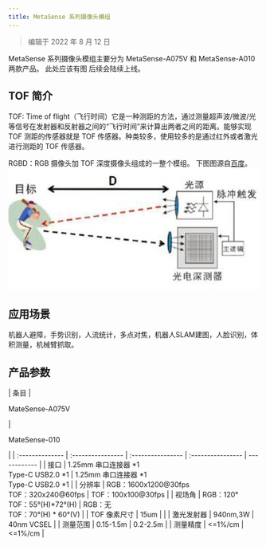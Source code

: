 ```yaml
---
title: MetaSense 系列摄像头模组
---
```


> 编辑于 2022 年 8 月 12 日


MetaSense 系列摄像头模组主要分为 MetaSense-A075V 和 MetaSense-A010 两款产品。
此处应该有图 后续会陆续上线。

## TOF 简介

TOF: Time of flight（飞行时间）它是一种测距的方法，通过测量超声波/微波/光等信号在发射器和反射器之间的“飞行时间”来计算出两者之间的距离。能够实现 TOF 测距的传感器就是 TOF 传感器。种类较多，使用较多的是通过红外或者激光进行测距的 TOF 传感器。

RGBD：RGB 摄像头加 TOF 深度摄像头组成的一整个模组。
下图图源自[百度](https://baike.baidu.com/item/TOF/19952376?fr=aladdin)。
![tof-1.1](tof-1.1.jpg)

## 应用场景
 机器人避障，手势识别，人流统计，多点对焦，机器人SLAM建图，人脸识别，体积测量，机械臂抓取。

## 产品参数

| 条目            |<p style="white-space:nowrap">MateSense-A075V</p>| <p style="white-space:nowrap">MateSense-010</p>|
| :-------------- | :---------------- | :---------------- | :---------------- | ------------ |
| 接口         | 1.25mm 串口连接器 \*1 <br>Type-C USB2.0 \*1                        | 1.25mm 串口连接器 \*1<br>Type-C USB2.0 \*1                              |
| 分辨率       | RGB：1600x1200@30fps<br>TOF：320x240@60fps                         |  TOF：100x100@30fps               |
| 视场角       | RGB：120°<br>TOF：55°(H)*72°(H)                                      | RGB：无<br>TOF：70°(H) * 60°(V)                                   |
| TOF 像素尺寸 | 15um                                                               |      |
| 激光发射器   | 940nm,3W                                                           | 40nm VCSEL                                                       |
| 测量范围     | 0.15-1.5m                                                          | 0.2-2.5m                                                         |
| 测量精度     | &lt;=1%/cm                                                            |  &lt;=1%/cm                                                             |